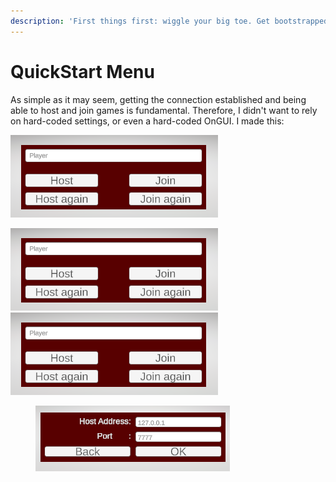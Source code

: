 ```yaml
---
description: 'First things first: wiggle your big toe. Get bootstrapped and connected  ...'
---
```


# QuickStart Menu

As simple as it may seem, getting the connection established and being able to host and join games is fundamental. Therefore, I didn't want to rely on hard-coded settings, or even a hard-coded OnGUI. I made this:

![](<.gitbook/assets/image (3).png>)

![](.gitbook/assets/image.png)<img src=".gitbook/assets/image (5).png" alt="" data-size="original">





<figure><img src=".gitbook/assets/image (2).png" alt=""><figcaption></figcaption></figure>

